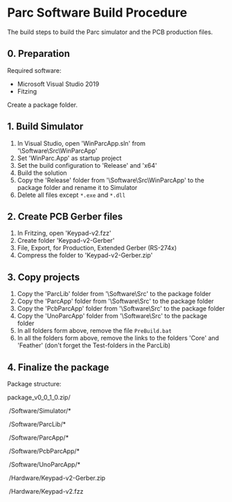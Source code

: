 # Parc Software Build Procedure

The build steps to build the Parc simulator and the PCB production files.

## 0. Preparation

Required software:

- Microsoft Visual Studio 2019
- Fitzing

Create a package folder.

## 1. Build Simulator

1. In Visual Studio, open 'WinParcApp.sln' from '\Software\Src\WinParcApp'
2. Set 'WinParc.App' as startup project
3. Set the build configuration to 'Release' and 'x64'
4. Build the solution
5. Copy the 'Release' folder from '\Software\Src\WinParcApp' to the package folder and rename it to Simulator
6. Delete all files except `*.exe` and `*.dll`

## 2. Create PCB Gerber files 

1. In Fritzing, open 'Keypad-v2.fzz'
2. Create folder 'Keypad-v2-Gerber'
3. File, Export, for Production, Extended Gerber (RS-274x)
4. Compress the folder to 'Keypad-v2-Gerber.zip'

## 3. Copy projects

1. Copy the 'ParcLib' folder from '\Software\Src' to the package folder
2. Copy the 'ParcApp' folder from '\Software\Src' to the package folder
3. Copy the 'PcbParcApp' folder from '\Software\Src' to the package folder
4. Copy the 'UnoParcApp' folder from '\Software\Src' to the package folder
5. In all folders form above, remove the file `PreBuild.bat`
6. In all the folders form above,  remove the links to the folders 'Core' and 'Feather' (don't forget the Test-folders in the ParcLib)

## 4. Finalize the package

Package structure:

package_v0_0_1_0.zip/

​	/Software/Simulator/*

​	/Software/ParcLib/*

​	/Software/ParcApp/*

​	/Software/PcbParcApp/*

​	/Software/UnoParcApp/*

​	/Hardware/Keypad-v2-Gerber.zip

​	/Hardware/Keypad-v2.fzz




